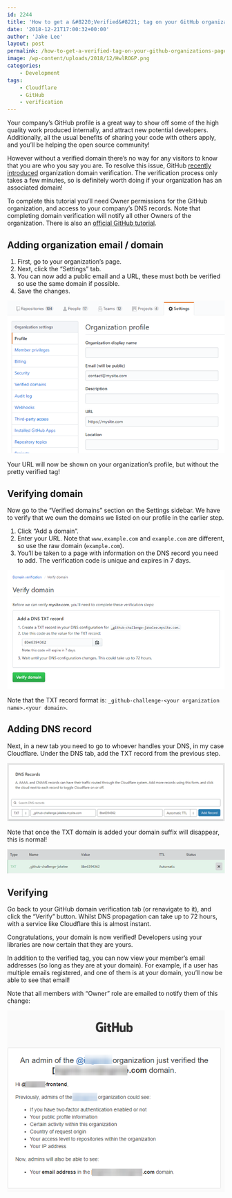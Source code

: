 ```yaml
---
id: 2244
title: 'How to get a &#8220;Verified&#8221; tag on your GitHub organization&#8217;s page'
date: '2018-12-21T17:00:32+00:00'
author: 'Jake Lee'
layout: post
permalink: /how-to-get-a-verified-tag-on-your-github-organizations-page/
image: /wp-content/uploads/2018/12/HwlROGP.png
categories:
    - Development
tags:
    - Cloudflare
    - GitHub
    - verification
---
```


Your company’s GitHub profile is a great way to show off some of the high quality work produced internally, and attract new potential developers. Additionally, all the usual benefits of sharing your code with others apply, and you’ll be helping the open source community!

However without a verified domain there’s no way for any visitors to know that you are who you say you are. To resolve this issue, GitHub [recently introduced](https://blog.github.com/changelog/2018-08-07-domain-verification/) organization domain verification. The verification process only takes a few minutes, so is definitely worth doing if your organization has an associated domain!

To complete this tutorial you’ll need Owner permissions for the GitHub organization, and access to your company’s DNS records. Note that completing domain verification will notify all other Owners of the organization. There is also an [official GitHub tutorial](https://help.github.com/articles/verifying-your-organization-s-domain/).

## Adding organization email / domain

1. First, go to your organization’s page.
2. Next, click the “Settings” tab.
3. You can now add a public email and a URL, these must both be verified so use the same domain if possible.
4. Save the changes.

[![](/wp-content/uploads/2018/12/settings.png)](/wp-content/uploads/2018/12/settings.png)

Your URL will now be shown on your organization’s profile, but without the pretty verified tag!

## Verifying domain

Now go to the “Verified domains” section on the Settings sidebar. We have to verify that we own the domains we listed on our profile in the earlier step.

1. Click “Add a domain”.
2. Enter your URL. Note that `www.example.com` and `example.com` are different, so use the raw domain (`example.com`).
3. You’ll be taken to a page with information on the DNS record you need to add. The verification code is unique and expires in 7 days.

[![](/wp-content/uploads/2018/12/new.png)](/wp-content/uploads/2018/12/new.png)

Note that the TXT record format is: `_github-challenge-<your organization name>.<your domain>`.

## Adding DNS record

Next, in a new tab you need to go to whoever handles your DNS, in my case Cloudflare. Under the DNS tab, add the TXT record from the previous step.

[![](/wp-content/uploads/2018/12/cloudflare.png)](/wp-content/uploads/2018/12/cloudflare.png)

Note that once the TXT domain is added your domain suffix will disappear, this is normal!

[![](/wp-content/uploads/2018/12/cloudflare2.png)](/wp-content/uploads/2018/12/cloudflare2.png)

## Verifying

Go back to your GitHub domain verification tab (or renavigate to it), and click the “Verify” button. Whilst DNS propagation can take up to 72 hours, with a service like Cloudflare this is almost instant.

Congratulations, your domain is now verified! Developers using your libraries are now certain that they are yours.

In addition to the verified tag, you can now view your member’s email addresses (so long as they are at your domain). For example, if a user has multiple emails registered, and one of them is at your domain, you’ll now be able to see that email!

Note that all members with “Owner” role are emailed to notify them of this change:

[![](/wp-content/uploads/2018/12/email.png)](/wp-content/uploads/2018/12/email.png)